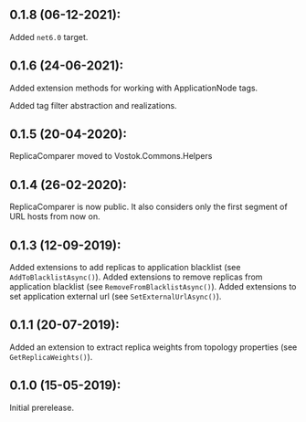 ## 0.1.8 (06-12-2021):

Added `net6.0` target.

## 0.1.6 (24-06-2021):

Added extension methods for working with ApplicationNode tags.

Added tag filter abstraction and realizations.

## 0.1.5 (20-04-2020):

ReplicaComparer moved to Vostok.Commons.Helpers

## 0.1.4 (26-02-2020):

ReplicaComparer is now public. It also considers only the first segment of URL hosts from now on.

## 0.1.3 (12-09-2019):

Added extensions to add replicas to application blacklist (see `AddToBlacklistAsync()`).
Added extensions to remove replicas from application blacklist (see `RemoveFromBlacklistAsync()`).
Added extensions to set application external url (see `SetExternalUrlAsync()`).

## 0.1.1 (20-07-2019):

Added an extension to extract replica weights from topology properties (see `GetReplicaWeights()`).

## 0.1.0 (15-05-2019): 

Initial prerelease.
